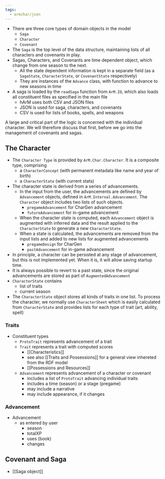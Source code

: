 ```yaml
---
tags:
  - armchar/json
---
```


+ There are three core types of domain objects in the model
	+ `Saga` 
	+ `Character`
	+ `Covenant`
+ The `Saga` is the top level of the data structure, maintaining lists of all characters and covenants in play.
+ Sagas, Characters, and Covenants are time dependent object, which change from one season to the next.
	+ All the state dependent information is kept in a separate field (as a `SagaState`, `CharacterState`, or `CovenantState` respectively)
	+ They are instances of the `Advance` class, with function to advance to new seasons in time
+ A saga is loaded by the `readSaga` function from `ArM.IO`, which also loads all constituent files as specified in the main file
	+ hArM uses both CSV and JSON files
	+ JSON is used for saga, characters, and covenants
	+ CSV is used for lists of books, spells, and weapons

A large and critical part of the logic is concerned with the individual character. We will therefore discuss that first, before we go into the management of covenants and sagas.


## The Character

+ The `Character Type` is provided by `ArM.Char.Character`.  It is a composite type, comprising
	+ a `CharacterConcept` (with permanent metadata like name and year of birth)
	+ a `CharacterState` (with current stats)
+ The character state is derived from a series of advancements.
	+ In the input from the user, the advancements are defined by `Advancement` objects, defined in `ArM.Internal.Advancement`. The `Character` object includes two lists of such objects.
		+ `pregameAdvancement` for CharGen advancement
		+ `futureAdvancement` for in-game advancement
	+ When the character state is computed, each `Advancement` object is augmented with inferred data and the result applied to the `CharacterState` to generate a new `CharacterState`.
	+ When a state is calculated, the advancements are removed from the input lists and added to new lists for augmented advancements
		+ `pregameDesign` for CharGen 
		+ `pastAdvancement` for in-game advancement
+ In principle, a character can be persisted at any stage of advancement, but this is not implemented yet.  When it is, it will allow saving startup time.
+ It is always possible to revert to a past state, since the original advancements are stored as part of `AugmentedAdvancement`
+ `CharacterState` contains
	+ list of traits
	+ current season
+ The `CharacterState` object stores all kinds of traits in one list. To process the character, we normally use `CharacterSheet` which is easily calculated from `CharacterState` and provides lists for each type of trait (art, ability, spell)

### Traits

+ Constituent types
	+ `ProtoTrait` represents advancement of a trait
	+ `Trait` represents a trait with computed scores
		+ [[Characteristics]]
		+ see also [[Traits and Possessions]] for a general view inhereted from the RDF model
		+ [[Possessions and Resources]]
	+ `Advancement` represents advancement of a character or covenant
		+ includes a list of `ProtoTrait` advancing individual traits
		+ includes a time (season) or a stage (pregame)
		+ may include a narrative
		+ may include appearance, if it changes

### Advancement	

+ Advancement
	+ as entered by user
		+ season 
		+ totalXP
		+ uses (book)
		+ changes 

## Covenant and Saga

+ [[Saga object]]